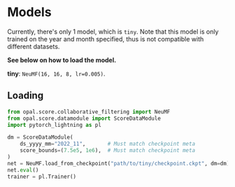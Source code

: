# Models

Currently, there's only 1 model, which is `tiny`.
Note that this model is only trained on the year and month specified, thus is not compatible with different datasets.

**See below on how to load the model.**

**tiny**: `NeuMF(16, 16, 8, lr=0.005)`.

## Loading

```python
from opal.score.collaborative_filtering import NeuMF
from opal.score.datamodule import ScoreDataModule
import pytorch_lightning as pl

dm = ScoreDataModule(
    ds_yyyy_mm="2022_11",       # Must match checkpoint meta 
    score_bounds=(7.5e5, 1e6),  # Must match checkpoint meta
)
net = NeuMF.load_from_checkpoint("path/to/tiny/checkpoint.ckpt", dm=dm)
net.eval()
trainer = pl.Trainer()
```